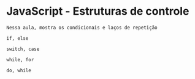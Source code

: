 # JavaScript - Estruturas de controle

```
Nessa aula, mostra os condicionais e laços de repetição

if, else
 
switch, case 

while, for

do, while 
```

